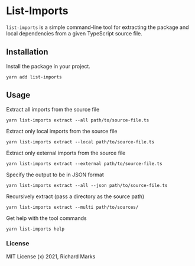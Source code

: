 # List-Imports

`list-imports` is a simple command-line tool for extracting the package and local dependencies from a given TypeScript source file.

## Installation

Install the package in your project.

```
yarn add list-imports
```

## Usage

Extract all imports from the source file

```
yarn list-imports extract --all path/to/source-file.ts
```

Extract only local imports from the source file

```
yarn list-imports extract --local path/to/source-file.ts
```

Extract only external imports from the source file

```
yarn list-imports extract --external path/to/source-file.ts
```

Specify the output to be in JSON format

```
yarn list-imports extract --all --json path/to/source-file.ts
```

Recursively extract (pass a directory as the source path)

```
yarn list-imports extract --multi path/to/sources/
```

Get help with the tool commands

```
yarn list-imports help
```

### License

MIT License (x) 2021, Richard Marks
